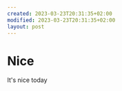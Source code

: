 ```yaml
---
created: 2023-03-23T20:31:35+02:00
modified: 2023-03-23T20:31:35+02:00
layout: post
---
```


# Nice

It's nice today
